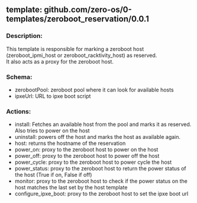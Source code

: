 ## template: github.com/zero-os/0-templates/zeroboot_reservation/0.0.1

### Description:

This template is responsible for marking a zeroboot host (zeroboot_ipmi_host or zeroboot_racktivity_host) as reserved.  
It also acts as a proxy for the zeroboot host.

### Schema:

- zerobootPool: zeroboot pool where it can look for available hosts
- ipxeUrl: URL to ipxe boot script

### Actions:

- install: Fetches an available host from the pool and marks it as reserved. Also tries to power on the host
- uninstall: powers off the host and marks the host as available again.
- host: returns the hostname of the reservation
- power_on: proxy to the zeroboot host to power on the host
- power_off: proxy to the zeroboot host to power off the host
- power_cycle: proxy to the zeroboot host to power cycle the host
- power_status: proxy to the zeroboot host to return the power status of the host (True if on, False if off)
- monitor: proxy to the zeroboot host to check if the power status on the host matches the last set by the host template
- configure_ipxe_boot: proxy to the zeroboot host to set the ipxe boot url
